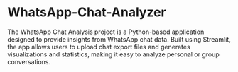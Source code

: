 # WhatsApp-Chat-Analyzer
The WhatsApp Chat Analysis project is a Python-based application designed to provide insights from WhatsApp chat data. Built using Streamlit, the app allows users to upload chat export files and generates visualizations and statistics, making it easy to analyze personal or group conversations.
